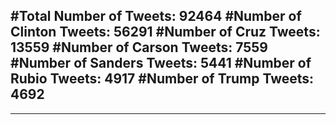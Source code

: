 #Total Number of Tweets: 92464 
#Number of Clinton Tweets: 56291
#Number of Cruz Tweets: 13559
#Number of Carson Tweets: 7559
#Number of Sanders Tweets: 5441
#Number of Rubio Tweets: 4917
#Number of Trump Tweets: 4692
---
---
